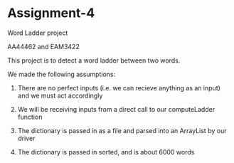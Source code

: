 # Assignment-4
Word Ladder project

AA44462 and EAM3422


This project is to detect a word ladder between two words. 

We made the following assumptions: 

1) There are no perfect inputs (i.e. we can recieve anything as an input) and we must act accordingly

2) We will be receiving inputs from a direct call to our computeLadder function

3) The dictionary is passed in as a file and parsed into an ArrayList by our driver

4) The dictionary is passed in sorted, and is about 6000 words


